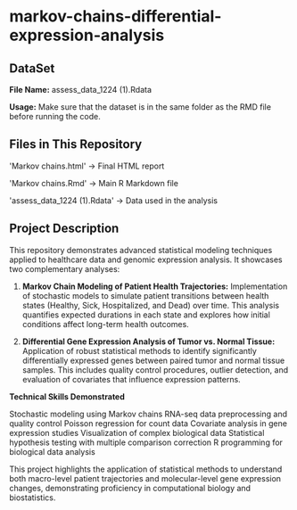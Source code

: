# markov-chains-differential-expression-analysis


## DataSet
**File Name:** assess_data_1224 (1).Rdata

**Usage:** Make sure that the dataset is in the same folder as the RMD file before running the code. 

## Files in This Repository 
'Markov chains.html' -> Final HTML report

'Markov chains.Rmd' -> Main R Markdown file 

'assess_data_1224 (1).Rdata' -> Data used in the analysis 


## Project Description
This repository demonstrates advanced statistical modeling techniques applied to healthcare data and genomic expression analysis. It showcases two complementary analyses:

1) **Markov Chain Modeling of Patient Health Trajectories:** Implementation of stochastic models to simulate patient transitions between health states (Healthy, Sick, Hospitalized, and Dead) over time. This analysis quantifies expected durations in each state and explores how initial conditions affect long-term health outcomes.

2) **Differential Gene Expression Analysis of Tumor vs. Normal Tissue:** Application of robust statistical methods to identify significantly differentially expressed genes between paired tumor and normal tissue samples. This includes quality control procedures, outlier detection, and evaluation of covariates that influence expression patterns.

**Technical Skills Demonstrated**

Stochastic modeling using Markov chains
RNA-seq data preprocessing and quality control
Poisson regression for count data
Covariate analysis in gene expression studies
Visualization of complex biological data
Statistical hypothesis testing with multiple comparison correction
R programming for biological data analysis

This project highlights the application of statistical methods to understand both macro-level patient trajectories and molecular-level gene expression changes, demonstrating proficiency in computational biology and biostatistics.
